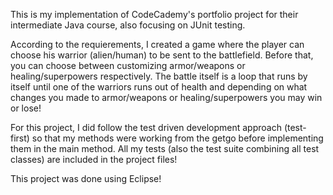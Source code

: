 This is my implementation of CodeCademy's portfolio project for their intermediate Java course, also focusing on JUnit testing.

According to the requierements, I created a game where the player can choose his warrior (alien/human) to be sent to the battlefield. Before that, you can choose between customizing armor/weapons or healing/superpowers respectively. 
The battle itself is a loop that runs by itself until one of the warriors runs out of health and depending on what changes you made to armor/weapons or healing/superpowers you may win or lose!

For this project, I did follow the test driven development approach (test-first) so that my methods were working from the getgo before implementing them in the main method. 
All my tests (also the test suite combining all test classes) are included in the project files!

This project was done using Eclipse!
